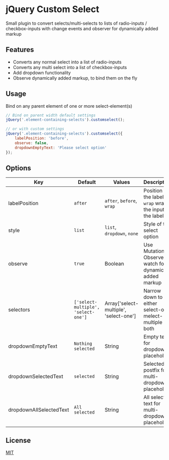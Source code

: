 # jQuery Custom Select

Small plugin to convert selects/multi-selects to lists of radio-inputs / checkbox-inputs with change events and observer for dynamically added markup

## Features
* Converts any normal select into a list of radio-inputs
* Converts any multi select into a list of checkbox-inputs
* Add dropdown functionality
* Observe dynamically added markup, to bind them on the fly

## Usage
Bind on any parent element of one or more select-element(s)
```javascript
// Bind on parent width default settings
jQuery('.element-containing-selects').customselect();

// or with custom settings
jQuery('.element-containing-selects').customselect({
    labelPosition: 'before',
    observe: false,
    dropdownEmptyText: 'Please select option'
});
```

## Options
| Key                       | Default             					| Values                     				|  Description                                                                  |
| --------------------------|---------------------------------------|-------------------------------------------|-------------------------------------------------------------------------------|
| labelPosition             | `after`             					| `after`, `before`, `wrap`  				| Position of the label - `wrap` wraps the input in the label  				    |
| style            			| `list`              					| `list`, `dropdown`, `none` 				| Style of the select option                                                    |
| observe                   | `true`              					| Boolean                    				| Use Mutation Observer to watch for dynamically added markup                   |
| selectors                 | `['select-multiple', 'select-one']`   | Array['select-multiple', 'select-one']    | Narrow down to either select-one, melect-multiple or both                     |
| dropdownEmptyText         | `Nothing selected`  					| String                     				| Empty text for dropdown placeholder                                           |
| dropdownSelectedText      | `selected`          					| String                     				| Selected postfix for multi-dropdown placeholder                               |
| dropdownAllSelectedText   | `All selected`      					| String                     				| All selected text for multi-dropdown placeholder 							    |

## License
[MIT](https://choosealicense.com/licenses/mit/)